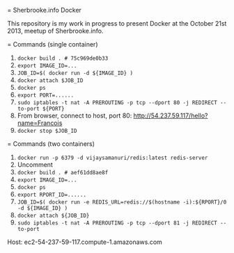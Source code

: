 = Sherbrooke.info Docker

This repository is my work in progress to present Docker at the October 21st 2013, meetup of Sherbrooke.info.

= Commands (single container)

1. `docker build . # 75c969de0b33`
2. `export IMAGE_ID=...`
3. `JOB_ID=$( docker run -d ${IMAGE_ID} )`
4. `docker attach $JOB_ID`
5. `docker ps`
6. `export PORT=......`
7. `sudo iptables -t nat -A PREROUTING -p tcp --dport 80 -j REDIRECT --to-port ${PORT}`
8. From browser, connect to host, port 80: http://54.237.59.117/hello?name=Francois
9. `docker stop $JOB_ID`

= Commands (two containers)

1. `docker run -p 6379 -d vijaysamanuri/redis:latest redis-server`
2. Uncomment
3. `docker build . # aef61dd8ae8f`
4. `export IMAGE_ID=...`
5. `docker ps`
6. `export RPORT_ID=......`
7. `JOB_ID=$( docker run -e REDIS_URL=redis://$(hostname -i):${RPORT}/0 -d ${IMAGE_ID} )`
8. `docker attach ${JOB_ID}`
9. `sudo iptables -t nat -A PREROUTING -p tcp --dport 81 -j REDIRECT --to-port`

Host: ec2-54-237-59-117.compute-1.amazonaws.com
